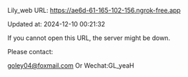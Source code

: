 Lily_web URL: https://ae6d-61-165-102-156.ngrok-free.app

Updated at: 2024-12-10 00:21:32

If you cannot open this URL, the server might be down.

Please contact: 

goley04@foxmail.com Or Wechat:GL_yeaH